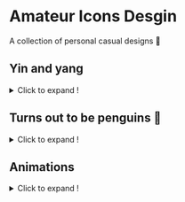 # Amateur Icons Desgin

A collection of personal casual designs :beers:

## Yin and yang

<details>
<summary>Click to expand !</summary>
<br>
<img src="./Hedwig.png" width="10%">
<img src="./Kabuto.png" width="10%">
<img src="./PuzzleRing.png" width="17%">
<img src="./Toucan.png" width="17%">
</details>

## Turns out to be penguins :penguin:

<details>
<summary>Click to expand !</summary>
<br>
<img src="./YinYangInfinity.png" width="17%">
<img src="./YinYangPenguin.png" width="17%">
<img src="./PenguinLovers.png" width="17%">
<img src="./PenguinFriends.png" width="17%">
</details>

## Animations

<details>
<summary>Click to expand !</summary>
<br>
<img src="./Sharingan.png" width="10%">
<img src="./ShurikenBlack.png" width="11%">
<img src="./ShurikenWhite.png" width="11%">
<img src="./KaibaCorpIsland.png" width="10%">
</details>
